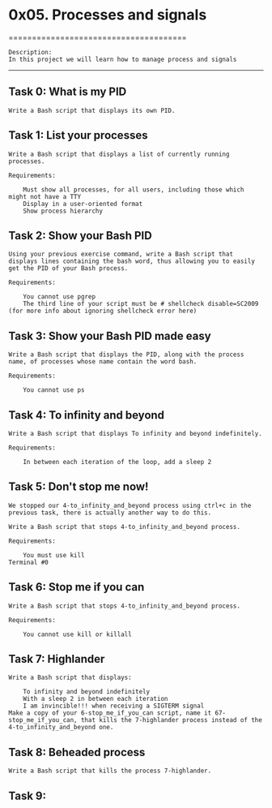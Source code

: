 # 0x05. Processes and signals
======================================

	Description:
	In this project we will learn how to manage process and signals

------------------------------------------------------------------------------

## Task 0: What is my PID
	Write a Bash script that displays its own PID.

## Task 1: List your processes
	Write a Bash script that displays a list of currently running processes.

	Requirements:

		Must show all processes, for all users, including those which might not have a TTY
		Display in a user-oriented format
		Show process hierarchy

## Task 2: Show your Bash PID
	Using your previous exercise command, write a Bash script that displays lines containing the bash word, thus allowing you to easily get the PID of your Bash process.

	Requirements:

		You cannot use pgrep
		The third line of your script must be # shellcheck disable=SC2009 (for more info about ignoring shellcheck error here)

## Task 3: Show your Bash PID made easy
	Write a Bash script that displays the PID, along with the process name, of processes whose name contain the word bash.

	Requirements:

		You cannot use ps

## Task 4: To infinity and beyond
	Write a Bash script that displays To infinity and beyond indefinitely.

	Requirements:

		In between each iteration of the loop, add a sleep 2

## Task 5: Don't stop me now!
	We stopped our 4-to_infinity_and_beyond process using ctrl+c in the previous task, there is actually another way to do this.

	Write a Bash script that stops 4-to_infinity_and_beyond process.

	Requirements:

		You must use kill
	Terminal #0

## Task 6: Stop me if you can
	Write a Bash script that stops 4-to_infinity_and_beyond process.

	Requirements:

		You cannot use kill or killall

## Task 7: Highlander
	Write a Bash script that displays:

		To infinity and beyond indefinitely
		With a sleep 2 in between each iteration
		I am invincible!!! when receiving a SIGTERM signal
	Make a copy of your 6-stop_me_if_you_can script, name it 67-stop_me_if_you_can, that kills the 7-highlander process instead of the 4-to_infinity_and_beyond one.

## Task 8: Beheaded process
	Write a Bash script that kills the process 7-highlander.

## Task 9: 
